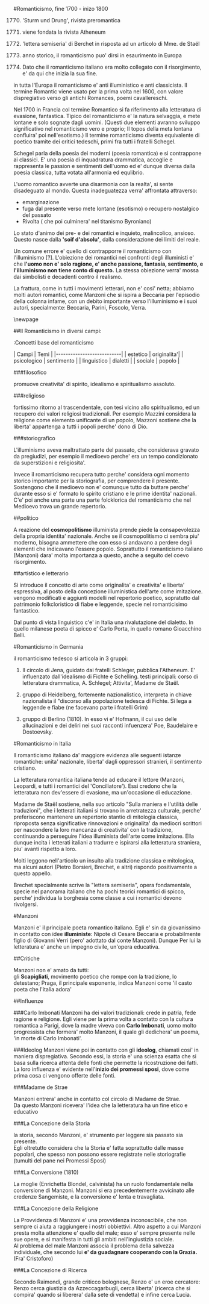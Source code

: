 #Romanticismo, fine 1700 - inizo 1800

1770. 'Sturm und Drung', rivista preromantica

1789. viene fondata la rivista Atheneum

1816. 'lettera semiseria' di Berchet in risposta ad un articolo di Mme. de Staël

1848. anno storico, il romanticismo puo' dirsi in esaurimento in Europa

1861. Dato che il romanticismo italiano era molto collegato con il risorgimento,
      e' da qui che inizia la sua fine.

in tutta l'Europa il romanticismo e' anti illuministico e anti classicista.  Il
termine Romantic viene usato per la prima volta nel 1600, con valore
dispregiativo verso gli antichi Romances, poemi cavallereschi.

Nel 1700 in Francia col termine Romantico si fa riferimento alla letteratura di
evasione, fantastica.  Tipico del romanticismo e' la natura selvaggia, e mete
lontane e solo sognate dagli uomini.  (Questi due elementi avranno sviluppo
significativo nel romanticismo vero e proprio; Il topos della meta lontana
confluira' poi nell'esotismo.) Il termine romanticismo diventa equivalente di
poetico tramite dei critici tedeschi, primi fra tutti i fratelli Schegel.

Schegel parla della poesia dei moderni (poesia romantica) e si contrappone ai
classici.  E' una poesia di inquadratura drammatica, accoglie e rappresenta le
passion e sentimenti dell'uomo ed e' dunque diversa dalla poesia classica, tutta
votata all'armonia ed equlibrio.
 
L'uomo romantico avverte una disarmonia con la realta', si sente disadeguato al
mondo.  Questa inadeguatezza verra' affrontata attraverso:

- emarginazione
- fuga dal presente verso mete lontane (esotismo) o recupero nostalgico del
  passato
- Rivolta ( che poi culminera' nel titanismo Byroniano)

Lo stato d'animo dei pre- e dei romantici e inquieto, malincolico, ansioso.
Questo nasce dalla **'soif d'absolu'**, dalla considerazione dei limiti del
reale.

Un comune errore e' quello di contrapporre il romanticismo con l'illuminismo
[?].  L'obiezione dei romantici nei confronti degli illuministi e' che **l'uomo
non e' solo ragione, e' anche passione, fantasia, sentimento, e l'illuminismo
non tiene conto di questo.** La stessa obiezione verra' mossa dai simbolisti e
decadenti contro il realismo.

La frattura, come in tutti i movimenti letterari, non e' cosi' netta; abbiamo
molti autori romantici, come Manzoni che si ispira a Beccaria per l'episodio
della colonna infame, con un debito importante verso l'illuminismo e i suoi
autori, specialmente: Beccaria, Parini, Foscolo, Verra.

\newpage

##Il Romanticismo in diversi campi:

:Concetti base del romanticismo

| Campi       | Temi        |
|---------------------------|
| estetico    | originalita'|
| psicologico | sentimento  |
| linguistico | dialetti    |
| sociale     | popolo      |

###filosofico

promuove creativita' di spirito, idealismo e spiritualismo assoluto.

###religioso

fortissimo ritorno al trascendentale, con tesi vicino allo spiritualismo, ed un
recupero dei valori religiosi tradizionali.  Per esempio Mazzini considera la
religione come elemento unificante di un popolo, Mazzoni sostiene che la
liberta' appartenga a tutti i popoli perche' dono di Dio.

###storiografico

L'illuminismo aveva maltrattato parte del passato, che considerava gravato da
pregiudizi, per esempio il medioevo perche' era un tempo condizionato da
superstizioni e religiosita'.

Invece il romanticismo recupera tutto perche' considera ogni momento storico
importante per la storiografia, per comprendere il presente.  Sostengono che il
medioevo non e' comunque tutto da buttare perche' durante esso si e' formato lo
spirito cristiano e le prime identita' nazionali.  C'e' poi anche una parte una
parte folcklorica del romanticismo che nel Medioevo trova un grande repertorio.

##politico

A reazione del **cosmopolitismo** illuminista prende piede la consapevolezza
della propria identita' nazionale.  Anche se il cosmopolitismo ci sembra piu'
moderno, bisogna ammettere che con esso si andavano a perdere degli elementi che
indicavano l'essere popolo.  Soprattutto il romanticismo italiano (Manzoni)
dara' molta importanza a questo, anche a seguito del coevo risorgimento.

##artistico e letterario

Si introduce il concetto di arte come originalita' e creativita' e liberta'
espressiva, al posto della concezione illuministica dell'arte come imitazione.
vengono modificati e aggiunti modelli nel repertorio poetico, sopratutto dal
patrimonio folkcloristico di fiabe e leggende, specie nel romanticisimo
fantastico.

Dal punto di vista linguistico c'e' in Italia una rivalutazione del dialetto.
In quello milanese poeta di spicco e' Carlo Porta, in quello romano Gioacchino
Belli.

#Romanticismo in Germania

il romanticismo tedesco si articola in 3 gruppi:

1. Il circolo di Jena, guidato dai fratelli Schleger, pubblica l'Atheneum. E'
influenzato dall'idealismo di Fichte e Schelling. testi principali: corso di
letteratura drammatica, A. Schlegel; Attivita', Madame de Staël.

2. gruppo di Heidelberg, fortemente nazionalistico, interpreta in chiave
nazionalista il "discorso alla popolazione tedesca di Fichte. Si lega a leggende
e fiabe (ne facevano parte i fratelli Grim)

3. gruppo di Berlino (1810). In esso vi e' Hofmann, il cui uso delle
allucinazioni e dei deliri nei suoi racconti infuenzera' Poe, Baudelaire e
Dostoevsky.

#Romanticismo in Italia

Il romanticismo italiano da' maggiore evidenza alle seguenti istanze romantiche:
unita' nazionale, liberta' dagli oppressori stranieri, il sentimento cristiano.

La letteratura romantica italiana tende ad educare il lettore (Manzoni,
Leopardi, e tutti i romantici del 'Conciliatore'). Essi credono che la
letteratura non dev'essere di evasione, ma un'occasione di educazione.

Madame de Staël sostiene, nella suo articolo "Sulla maniera e l'utilità delle
traduzioni", che i letterati italiani si trovano in arretratezza culturale,
perche' preferiscono mantenere un repertorio stantio di mitologia classica,
riproposta senza significative rinnovazioni e originalita' da mediocri scrittori
per nascondere la loro mancanza di creativita' con la tradizione, continuando a
perseguire l'idea illuminista dell'arte come imitazione.  Ella dunque incita i
letterati italiani a tradurre e ispirarsi alla letteratura straniera, piu'
avanti rispetto a loro.

Molti leggono nell'articolo un insulto alla tradizione classica e mitologica, ma
alcuni autori (Pietro Borsieri, Brechet, e altri) rispondo positivamente a
questo appello.

Brechet specialmente scrive la "lettera semiseria", opera fondamentale, specie
nel panorama italiano che ha pochi teorici romantici di spicco, perche'
jndividua la borghesia come classe a cui i romantici devono rivolgersi.

#Manzoni

Manzoni e' il principale poeta romantico italiano.
Egli e' sin da giovanissimo in contatto con idee **illuministe**:
Nipote di Cesare Beccaria e probabilmente figlio di Giovanni Verri (pero'
adottato dal conte Manzoni).
Dunque Per lui la letteratura e' anche un impegno civile, un'opera educativa.

##Critiche

Manzoni non e' amato da tutti:  
gli **Scapigliati**, movimento poetico che rompe con la tradizione, lo
detestano; Praga, il principale esponente, indica Manzoni come 'il casto poeta
che l'italia adora'

##Influenze

###Carlo Imbonati
Manzoni ha dei valori tradizionali: crede in patria, fede ragione e religione. 
Egli viene per la prima volta a contatto con la cultura romantica a Parigi,
dove la madre viveva con **Carlo Imbonati**, uomo molto progressista che
formera' molto Manzoni, il quale gli dedichera' un poema, 'in morte di Carlo
Imbonati'.

###Ideolog
Manzoni viene poi in contatto con gli **ideolog**, chiamati cosi' in maniera
dispregiativa. Secondo essi, la storia e' una scienza esatta che si basa sulla
ricerca attenta delle fonti che permette la ricostruzione dei fatti. La loro
influenza e' evidente nell'**inizio dei promessi sposi**, dove come prima cosa ci
vengono offerte delle fonti.

###Madame de Strae

Manzoni entrera' anche in contatto col circolo di Madame de Strae.  
Da questo Manzoni ricevera' l'idea che la letteratura ha un fine etico e
educativo

###La Concezione della Storia 

la storia, secondo Manzoni, e' strumento per leggere sia passato sia presente.  
Egli oltretutto considera che la Storia e' fatta soprattutto dalle masse
popolari, che spesso non possono essere registrate nelle storiografie (tumulti
del pane nei Promessi Sposi)

###La Conversione (1810)

La moglie (Enrichetta Blondel, calvinista) ha un ruolo fondamentale nella
conversione di Manzoni. Manzoni si era precedentemente avvicinato alle credenze
Sangemiste, e la conversione e' lenta e travagliata.

###La Concezione della Religione

La Provvidenza di Manzoni e' una provvidenza inconoscibile, che non sempre ci
aiuta a raggiungere i nostri obbiettivi.
Altro aspetto a cui Manzoni presta molta attenzione e' quello del male; esso e'
sempre presente nelle sue opere, e si manifesta in tutti gli ambiti
nell'ingiustizia sociale.  
Al problema del male Manzoni associa il problema della salvezza individuale, che
secondo lui **e' da guadagnare cooperando con la Grazia.**(Fra' Cristoforo)

###La Concezione di Ricerca

Secondo Raimondi, grande criticco bolognese, Renzo e' un eroe cercatore:  
Renzo cerca giustizia da Azzeccagarbugli, cerca liberta' (ricerca che si
compira' quando si liberera' dalla sete di vendetta) e infine cerca Lucia.
